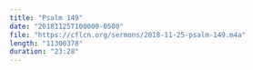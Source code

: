 ```yaml
---
title: "Psalm 149"
date: "20181125T100000-0500"
file: "https://cflcn.org/sermons/2018-11-25-psalm-149.m4a"
length: "11300378"
duration: "23:28"
---
```

